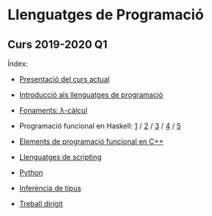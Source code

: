 
# Llenguatges de Programació

## Curs 2019-2020 Q1

Índex:

- [Presentació del curs actual](01-presentacio.html)

- [Introducció als llenguatges de programació](02-introduccio.html)

- [Fonaments: λ-càlcul](03-lambda-calcul.html)

- Programació funcional en Haskell: [1](04-haskell.html) / [2](05-haskell.html) / [3](06-haskell.html) / [4](07-haskell.html) / [5](08-haskell.html)

- [Elements de programació funcional en C++](09-fp-c++.html)

- [Llenguatges de scripting](12-scripting.html)

- [Python](https://gebakx.github.io/Python3)

- [Inferència de tipus](11-inferencia-tipus.html)

- [Treball dirigit](10-treball-lps.html)

